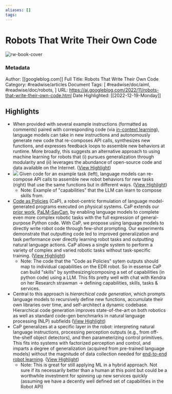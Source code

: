 ```yaml
---
aliases: []
tags:
---
```

# Robots That Write Their Own Code

![rw-book-cover](https://blogger.googleusercontent.com/img/b/R29vZ2xl/AVvXsEgJs5xuCtPfu7bzm4c7-5osumFCp5bvKmguRmt_y3fgQbbUoc_37a-ezjjAEH0u1Nb4Am6-zDJi4-z5ZWOn1Io174DEYDNCjYnBQX_2izJloFoO3pbJI7ibYSz2q4_gDMmasq8YFTFdb-4UcObIZykvLviCh3TNIiAw5umN5dRg8V0ZblRQ4ibBvW2gKw/s72-c/CodeAsPolicies-2.png)
### Metadata
Author: [[googleblog.com]]
Full Title: Robots That Write Their Own Code
Category: #readwise/articles
Document Tags: [ #readwise/doc/aiml,  #readwise/doc/robots, ]
URL: https://ai.googleblog.com/2022/11/robots-that-write-their-own-code.html
Date Highlighted: [[2022-12-19-Monday]]

## Highlights
- When provided with several example instructions (formatted as comments) paired with corresponding code (via [in-context learning](http://ai.stanford.edu/blog/understanding-incontext/)), language models can take in new instructions and autonomously generate new code that re-composes API calls, synthesizes new functions, and expresses feedback loops to assemble new behaviors at runtime. More broadly, this suggests an alternative approach to using machine learning for robots that (i) pursues generalization through modularity and (ii) leverages the abundance of open-source code and data available on the Internet. ([View Highlight](https://read.readwise.io/read/01gmnjrm75hgj61dbxq5q46j6a))
- [![](https://blogger.googleusercontent.com/img/b/R29vZ2xl/AVvXsEiE55-x4Nq_pV-hdSw8M45MlYZFoyX9Q0nv7b0LgZ5V-0HBiBw-s_SvcIkKJ4tWoVxu0QgmPxO792fsZ0vg6qSU42ps8clbdCHzJoH_3dZRc8dZ9HtF6a1P3kjr0gKGfb581san33sLFuXlsrCYSk2_6l-1UssiePuUZny0LmIEd8WX1if6CShyYcEsHw/s16000/image4.png)](https://blogger.googleusercontent.com/img/b/R29vZ2xl/AVvXsEiE55-x4Nq_pV-hdSw8M45MlYZFoyX9Q0nv7b0LgZ5V-0HBiBw-s_SvcIkKJ4tWoVxu0QgmPxO792fsZ0vg6qSU42ps8clbdCHzJoH_3dZRc8dZ9HtF6a1P3kjr0gKGfb581san33sLFuXlsrCYSk2_6l-1UssiePuUZny0LmIEd8WX1if6CShyYcEsHw/s1276/image4.png)
  Given code for an example task (left), language models can re-compose API calls to assemble new robot behaviors for new tasks (right) that use the same functions but in different ways. ([View Highlight](https://read.readwise.io/read/01gmnk0yk59czjk25kw1xj4afh))
    - Note: Example of "capabilities" that the LLM can learn to compose skills from.
- [Code as Policies](https://code-as-policies.github.io/) (CaP), a robot-centric formulation of language model-generated programs executed on physical systems. CaP extends our [prior work](https://ai.googleblog.com/2022/08/towards-helpful-robots-grounding.html), [PaLM-SayCan](https://sites.research.google/palm-saycan), by enabling language models to complete even more complex robotic tasks with the full expression of general-purpose Python code. With CaP, we propose using language models to directly write robot code through few-shot prompting. Our experiments demonstrate that outputting code led to improved generalization and task performance over directly learning robot tasks and outputting natural language actions. CaP allows a single system to perform a variety of complex and varied robotic tasks without task-specific training. ([View Highlight](https://read.readwise.io/read/01gmnjwj7e76h6gdwhgx37atgz))
    - Note: The code that the "Code as Policies" sytem outputs should map to individual capabilities on the EDR robot. So in essense CaP can build "skills" by synthesizing/composing a set of capabilities (in python code) using a LLM. This fits pretty well with chat with Kendra on her Research strawman -> defining capabilities, skills, tasks & services.
- Central to this approach is *hierarchical code generation*, which prompts language models to recursively define new functions, accumulate their own libraries over time, and self-architect a dynamic codebase. Hierarchical code generation improves state-of-the-art on both robotics as well as standard code-gen benchmarks in natural language processing (NLP) subfields ([View Highlight](https://read.readwise.io/read/01gmnk4zt104pa35pfs7h59afy))
- CaP generalizes at a specific layer in the robot: interpreting natural language instructions, processing perception outputs (e.g., from off-the-shelf object detectors), and then parameterizing control primitives. This fits into systems with factorized perception and control, and imparts a degree of generalization (acquired from pre-trained language models) without the magnitude of data collection needed for [end-to-end robot learning](https://ai.googleblog.com/2021/11/decisiveness-in-imitation-learning-for.html). ([View Highlight](https://read.readwise.io/read/01gmnkad2v59hsr9cxj7qhpkta))
    - Note: This is great for still applying ML in a hybrid approach. Not sure if its necessarily better than a human at this point but could be a worthwhile investment for spinning up new services quickly (assuming we have a decently well defined set of capabilities in the Robot API)
